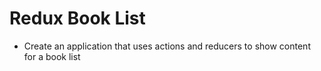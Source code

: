 # Redux Book List
- Create an application that uses actions and reducers to show content for a book list
